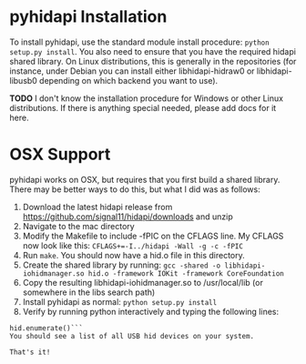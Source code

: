 # pyhidapi Installation
To install pyhidapi, use the standard module install procedure: `python setup.py install`.  You also need to ensure that you have the required hidapi shared library.  On Linux distributions, this is generally in the repositories (for instance, under Debian you can install either libhidapi-hidraw0 or libhidapi-libusb0 depending on which backend you want to use).

**TODO** I don't know the installation procedure for Windows or other Linux distributions.  If there is anything special needed, please add docs for it here.

# OSX Support
pyhidapi works on OSX, but requires that you first build a shared library.  There may be better ways to do this, but what I did was as follows:

1. Download the latest hidapi release from https://github.com/signal11/hidapi/downloads and unzip
2. Navigate to the mac directory
3. Modify the Makefile to include -fPIC on the CFLAGS line.  My CFLAGS now look like this: `CFLAGS+=-I../hidapi -Wall -g -c -fPIC`
4. Run `make`.  You should now have a hid.o file in this directory.
5. Create the shared library by running: `gcc -shared -o libhidapi-iohidmanager.so hid.o -framework IOKit -framework CoreFoundation`
6. Copy the resulting libhidapi-iohidmanager.so to /usr/local/lib (or somewhere in the libs search path)
7. Install pyhidapi as normal: `python setup.py install`
8. Verify by running python interactively and typing the following lines:
```import hid
hid.enumerate()```
You should see a list of all USB hid devices on your system.

That's it!
